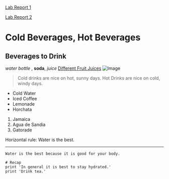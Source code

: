 [Lab Report 1](https://cassponmal.github.io/cse15l-lab-reports/lab-report-1-week-2.html)

[Lab Report 2](https://cassponmal.github.io/cse15l-lab-reports/labReport2.html)

# Cold Beverages, Hot Beverages
## Beverages to Drink
*water bottle* , **soda**, *juice*
[Different Fruit Juices](https://sipsmarter.org/juicepedia/juice-varieties/)
![Image](https://st2.depositphotos.com/2577341/6474/i/950/depositphotos_64740945-stock-photo-cold-water-bottles-on-ice.jpg)

> Cold drinks are nice on hot, sunny days. 
> Hot Drinks are nice on cold, windy days. 


* Cold  Water
* Iced Coffee
* Lemonade
* Horchata

1. Jamaica
2. Agua de Sandia
3. Gatorade

Horizontal rule:
Water is the best.
- - -


`Water is the best because it is good for your body.` 

```
# Recap
print 'In general it is best to stay hydrated.'
print 'Drink tea.'
```
